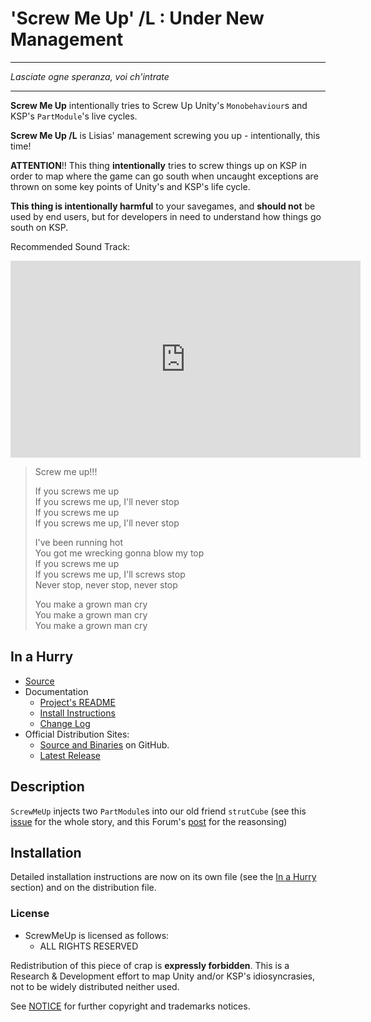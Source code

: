 # 'Screw Me Up' /L : Under New Management
- - - 
*Lasciate ogne speranza, voi ch'intrate*
- - - 

**Screw Me Up** intentionally tries to Screw Up Unity's `Monobehaviour`s and KSP's `PartModule`'s live cycles.

**Screw Me Up /L** is Lisias' management screwing you up - intentionally, this time!

**ATTENTION**!! This thing **intentionally** tries to screw things up on KSP in order to map where the game can go south when uncaught exceptions are thrown on some key points of Unity's and KSP's life cycle.

**This thing is intentionally harmful** to your savegames, and **should not** be used by end users, but for developers in need to understand how things go south on KSP.

Recommended Sound Track:

<iframe width="560" height="315" src="https://www.youtube.com/embed/SGyOaCXr8Lw" title="YouTube video player" frameborder="0" allow="accelerometer; autoplay; clipboard-write; encrypted-media; gyroscope; picture-in-picture; web-share" allowfullscreen></iframe>

> Screw me up!!!
>
> If you screws me up<br/>
> If you screws me up, I'll never stop<br/>
> If you screws me up<br/>
> If you screws me up, I'll never stop<br/>
>
> I've been running hot<br/>
> You got me wrecking gonna blow my top<br/>
> If you screws me up<br/>
> If you screws me up, I'll screws stop<br/>
> Never stop, never stop, never stop<br/>
>
> You make a grown man cry<br/>
> You make a grown man cry<br/>
> You make a grown man cry<br/>


## In a Hurry

* [Source](https://github.com/net-lisias-ksp/ScrewMeUp)
* Documentation
	+ [Project's README](https://github.com/net-lisias-ksp/ScrewMeUp/blob/master/README.md)
	+ [Install Instructions](https://github.com/net-lisias-ksp/ScrewMeUp/blob/master/INSTALL.md)
	+ [Change Log](./CHANGE_LOG.md)
* Official Distribution Sites:
	+ [Source and Binaries](https://github.com/net-lisias-ksp/ScrewMeUp) on GitHub.
	+ [Latest Release](https://github.com/net-lisias-ksp/ScrewMeUp/releases)


## Description

`ScrewMeUp` injects two `PartModule`s into our old friend `strutCube` (see this [issue](https://github.com/net-lisias-ksp/TweakScale/issues/288) for the whole story, and this Forum's [post](https://forum.kerbalspaceprogram.com/index.php?/topic/205063-ksp-131-distant-object-enhancement-doe-l-under-new-management-21111r2-2023-0116/&do=findComment&comment=4231609) for the reasonsing)


## Installation

Detailed installation instructions are now on its own file (see the [In a Hurry](#in-a-hurry) section) and on the distribution file.

### License

* ScrewMeUp is licensed as follows:
	+ ALL RIGHTS RESERVED

Redistribution of this piece of crap is **expressly forbidden**. This is a Research & Development effort to map Unity and/or KSP's idiosyncrasies, not to be widely distributed neither used.


See [NOTICE](./NOTICE) for further copyright and trademarks notices.
